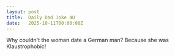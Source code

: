 ```yaml
---
layout: post
title:  Daily Dad Joke 4U
date:   2025-10-11T00:00:00Z
---
```

Why couldn't the woman date a German man? Because she was Klaustrophobic!
